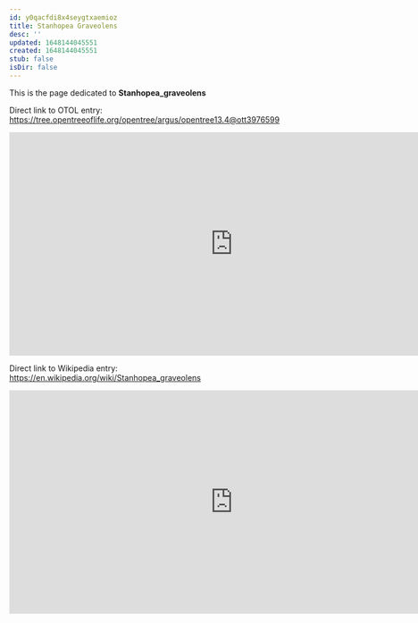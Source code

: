 ```yaml
---
id: y0qacfdi8x4seygtxaemioz
title: Stanhopea Graveolens
desc: ''
updated: 1648144045551
created: 1648144045551
stub: false
isDir: false
---
```

This is the page dedicated to **Stanhopea_graveolens**


Direct link to OTOL entry: https://tree.opentreeoflife.org/opentree/argus/opentree13.4@ott3976599



<html>
    <body>
    <iframe src="https://tree.opentreeoflife.org/opentree/argus/opentree13.4@ott3976599"
    width="800" height="400" frameborder="0" allowfullscreen> </iframe>
    </body>
</html>
    


Direct link to Wikipedia entry: https://en.wikipedia.org/wiki/Stanhopea_graveolens



<html>
    <body>
    <iframe src="https://en.wikipedia.org/wiki/Stanhopea_graveolens"
    width="800" height="400" frameborder="0" allowfullscreen> </iframe>
    </body>
</html>
    
